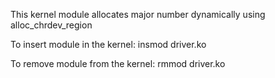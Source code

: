 This kernel module allocates major number dynamically using alloc_chrdev_region

To insert module in the kernel:
insmod driver.ko

To remove module from the kernel:
rmmod driver.ko



